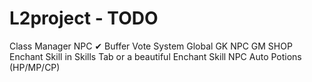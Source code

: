 # L2project - TODO

Class Manager NPC ✔
Buffer 
Vote System 
Global GK NPC
GM SHOP
Enchant Skill in Skills Tab or a beautiful Enchant Skill NPC
Auto Potions (HP/MP/CP)
